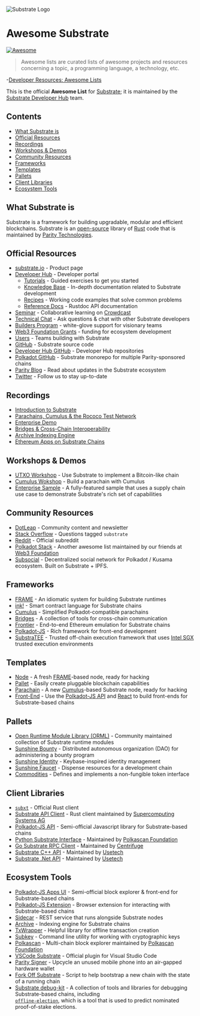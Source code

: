 ![Substrate Logo](substrate_logo_dark.png)

# Awesome Substrate

[![Awesome](https://awesome.re/badge-flat.svg)](https://awesome.re)

> Awesome lists are curated lists of awesome projects and resources concerning a topic, a
> programming language, a technology, etc.

-[Developer Resources: Awesome Lists](https://codeburst.io/developer-resources-awesome-lists-2c85b45a0216)

This is the official **Awesome List** for [Substrate](https://substrate.io/); it is maintained by
the [Substrate Developer Hub](https://substrate.dev/) team.

## Contents

- [What Substrate is](#what-substrate-is)
- [Official Resources](#official-resources)
- [Recordings](#recordings)
- [Workshops & Demos](#workshops--demos)
- [Community Resources](#community-resources)
- [Frameworks](#frameworks)
- [Templates](#templates)
- [Pallets](#pallets)
- [Client Libraries](#client-libraries)
- [Ecosystem Tools](#ecosystem-tools)

## What Substrate is

Substrate is a framework for building upgradable, modular and efficient blockchains. Substrate is an
[open-source](https://github.com/paritytech/substrate) library of [Rust](https://www.rust-lang.org/)
code that is maintained by [Parity Technologies](https://www.parity.io/).

## Official Resources

- [substrate.io](https://substrate.io/) - Product page
- [Developer Hub](https://substrate.dev/) - Developer portal
  - [Tutorials](https://substrate.dev/tutorials) - Guided exercises to get you started
  - [Knowledge Base](https://substrate.dev/knowledgebase) - In-depth documentation related to
    Substrate development
  - [Recipes](https://substrate.dev/recipes) - Working code examples that solve common problems
  - [Reference Docs](https://substrate.dev/rustdocs) - Rustdoc API documentation
- [Seminar](https://substrate.dev/seminar) - Collaborative learning on
  [Crowdcast](https://www.crowdcast.io/e/substrate-seminar)
- [Technical Chat](https://app.element.io/#/room/!HzySYSaIhtyWrwiwEV:matrix.org) - Ask questions &
  chat with other Substrate developers
- [Builders Program](https://www.substrate.io/builders-program) - white-glove support for visionary
  teams
- [Web3 Foundation Grants](https://web3.foundation/grants) - funding for ecosystem development
- [Users](https://www.substrate.io/substrate-users) - Teams building with Substrate
- [GitHub](https://github.com/paritytech/substrate) - Substrate source code
- [Developer Hub GitHub](https://github.com/substrate-developer-hub/) - Developer Hub repositories
- [Polkadot GitHub](https://github.com/paritytech/polkadot) - Substrate monorepo for multiple
  Parity-sponsored chains
- [Parity Blog](https://www.parity.io/blog/) - Read about updates in the Substrate ecosystem
- [Twitter](https://twitter.com/substrate_io) - Follow us to stay up-to-date

## Recordings

- [Introduction to Substrate](https://www.crowdcast.io/e/ocimgwg2)
- [Parachains, Cumulus & the Rococo Test Network](https://www.crowdcast.io/e/zpnjlj0r)
- [Enterprise Demo](https://www.crowdcast.io/e/substrate-seminar/6)
- [Bridges & Cross-Chain Interoperability](https://www.crowdcast.io/e/substrate-seminar/12)
- [Archive Indexing Engine](https://www.crowdcast.io/e/substrate-seminar/15)
- [Ethereum Apps on Substrate Chains](https://www.crowdcast.io/e/ethereum-apps-moonbeam)

## Workshops & Demos

- [UTXO Workshop](https://github.com/substrate-developer-hub/utxo-workshop) - Use Substrate to
  implement a Bitcoin-like chain
- [Cumulus Wokshop](https://substrate.dev/cumulus-workshop/#/) - Build a parachain with Cumulus
- [Enterprise Sample](https://github.com/substrate-developer-hub/substrate-enterprise-sample) - A
  fully-featured sample that uses a supply chain use case to demonstrate Substrate's rich set of
  capabilities

## Community Resources

- [DotLeap](https://dotleap.com/) - Community content and newsletter
- [Stack Overflow](https://stackoverflow.com/questions/tagged/substrate) - Questions tagged
  `substrate`
- [Reddit](https://www.reddit.com/r/substrate/) - Official subreddit
- [Polkadot Stack](https://github.com/w3f/General-Grants-Program/blob/master/grants/polkadot_stack.md) -
  Another awesome list maintained by our friends at [Web3 Foundation](https://web3.foundation/)
- [Subsocial](https://subsocial.network/) - Decentralized social network for Polkadot / Kusama ecosystem. Built on Substrate + IPFS.

## Frameworks

- [FRAME](https://substrate.dev/docs/en/knowledgebase/runtime/frame) - An idiomatic system for
  building Substrate runtimes
- [ink!](https://github.com/paritytech/ink) - Smart contract language for Substrate chains
- [Cumulus](https://github.com/paritytech/cumulus) - Simplified Polkadot-compatible parachains
- [Bridges](https://github.com/paritytech/parity-bridges-common) - A collection of tools for
  cross-chain communication
- [Frontier](https://github.com/paritytech/frontier) - End-to-end Ethereum emulation for Substrate
  chains
- [Polkadot-JS](https://polkadot.js.org/) - Rich framework for front-end development
- [SubstraTEE](https://www.substratee.com) - Trusted off-chain execution framework that uses
  [Intel SGX](https://en.wikipedia.org/wiki/Software_Guard_Extensions) trusted execution
  environments

## Templates

- [Node](https://github.com/substrate-developer-hub/substrate-node-template) - A fresh
  [FRAME](https://substrate.dev/docs/en/knowledgebase/runtime/frame)-based node, ready for hacking
- [Pallet](https://github.com/substrate-developer-hub/substrate-pallet-template) - Easily create
  pluggable blockchain capabilities
- [Parachain](https://github.com/substrate-developer-hub/substrate-parachain-template) - A new
  [Cumulus](https://github.com/paritytech/cumulus)-based Substrate node, ready for hacking
- [Front-End](https://github.com/substrate-developer-hub/substrate-front-end-template) - Use the
  [Polkadot-JS API](https://github.com/polkadot-js/api/) and [React](https://reactjs.org/) to build
  front-ends for Substrate-based chains

## Pallets

- [Open Runtime Module Library (ORML)](https://github.com/open-web3-stack/open-runtime-module-library) -
  Community maintained collection of Substrate runtime modules
- [Sunshine Bounty](https://github.com/sunshine-protocol/sunshine-bounty/tree/master/pallets) -
  Distributed autonomous organization (DAO) for administering a bounty program
- [Sunshine Identity](https://github.com/sunshine-protocol/sunshine-keybase/tree/master/identity/pallet) -
  Keybase-inspired identity management
- [Sunshine Faucet](https://github.com/sunshine-protocol/sunshine-keybase/tree/master/faucet/pallet) -
  Dispense resources for a development chain
- [Commodities](https://github.com/danforbes/pallet-nft) - Defines and implements a non-fungible
  token interface

## Client Libraries

- [`subxt`](https://github.com/paritytech/substrate-subxt) - Official Rust client
- [Substrate API Client](https://github.com/scs/substrate-api-client) - Rust client maintained by
  [Supercomputing Systems AG](https://www.scs.ch/)
- [Polkadot-JS API](https://github.com/polkadot-js/api/) - Semi-official Javascript library for
  Substrate-based chains
- [Python Substrate Interface](https://github.com/polkascan/py-substrate-interface) - Maintained by
  [Polkascan Foundation](https://polkascan.org/)
- [Go Substrate RPC Client](https://github.com/centrifuge/go-substrate-rpc-client/) - Maintained by
  [Centrifuge](https://centrifuge.io/)
- [Substrate C++ API](https://github.com/usetech-llc/polkadot_api_cpp) - Maintained by
  [Usetech](https://usetech.com/blockchain/)
- [Substrate .Net API](https://github.com/usetech-llc/polkadot_api_dotnet) - Maintained by
  [Usetech](https://usetech.com/blockchain/)

## Ecosystem Tools

- [Polkadot-JS Apps UI](https://polkadot.js.org/apps/) - Semi-official block explorer & front-end
  for Substrate-based chains
- [Polkadot-JS Extension](https://github.com/polkadot-js/extension) - Browser extension for
  interacting with Substrate-based chains
- [Sidecar](https://github.com/paritytech/substrate-api-sidecar) - REST service that runs alongside
  Substrate nodes
- [Archive](https://github.com/paritytech/substrate-archive) - Indexing engine for Substrate chains
- [TxWrapper](https://github.com/paritytech/txwrapper) - Helpful library for offline transaction
  creation
- [Subkey](https://substrate.dev/docs/en/knowledgebase/integrate/subkey) - Command line utility for
  working with cryptographic keys
- [Polkascan](https://polkascan.io/) - Multi-chain block explorer maintained by
  [Polkascan Foundation](https://polkascan.org/)
- [VSCode Substrate](https://marketplace.visualstudio.com/items?itemName=paritytech.vscode-substrate) -
  Official plugin for Visual Studio Code
- [Parity Signer](https://www.parity.io/signer/) - Upcycle an unused mobile phone into an air-gapped
  hardware wallet
- [Fork Off Substrate](https://github.com/maxsam4/fork-off-substrate) - Script to help bootstrap a
  new chain with the state of a running chain
- [Substrate debug-kit](https://github.com/paritytech/substrate-debug-kit) - A collection of tools
  and libraries for debugging Substrate-based chains, including  
  [`offline-election`](https://github.com/paritytech/substrate-debug-kit/tree/master/offline-election),
  which is a tool that is used to predict nominated proof-of-stake elections.
